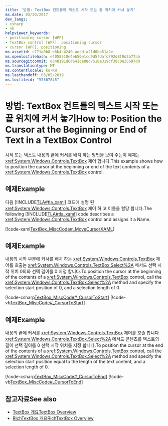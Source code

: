 ```yaml
---
title: '방법: TextBox 컨트롤의 텍스트 시작 또는 끝 위치에 커서 놓기'
ms.date: 03/30/2017
dev_langs:
- csharp
- vb
helpviewer_keywords:
- positioning cursor [WPF]
- TextBox control [WPF], positioning cursor
- cursor [WPF], positioning
ms.assetid: c771a0b8-c6b4-4240-aecd-a21d0ba51a2e
ms.openlocfilehash: e4058518e4eb56e1cd9d5fdafd792d8f8d3b77ab
ms.sourcegitcommit: 0c48191d6d641ce88d7510e319cf38c0e35697d0
ms.translationtype: MT
ms.contentlocale: ko-KR
ms.lasthandoff: 03/05/2019
ms.locfileid: "57367845"
---
```

# <a name="how-to-position-the-cursor-at-the-beginning-or-end-of-text-in-a-textbox-control"></a><span data-ttu-id="a449f-102">방법: TextBox 컨트롤의 텍스트 시작 또는 끝 위치에 커서 놓기</span><span class="sxs-lookup"><span data-stu-id="a449f-102">How to: Position the Cursor at the Beginning or End of Text in a TextBox Control</span></span>
<span data-ttu-id="a449f-103">시작 또는 텍스트 내용의 끝에 커서를 배치 하는 방법을 보여 주는이 예제는 <xref:System.Windows.Controls.TextBox> 제어 합니다.</span><span class="sxs-lookup"><span data-stu-id="a449f-103">This example shows how to position the cursor at the beginning or end of the text contents of a <xref:System.Windows.Controls.TextBox> control.</span></span>  
  
## <a name="example"></a><span data-ttu-id="a449f-104">예제</span><span class="sxs-lookup"><span data-stu-id="a449f-104">Example</span></span>  
 <span data-ttu-id="a449f-105">다음 [!INCLUDE[TLA#tla_xaml](../../../../includes/tlasharptla-xaml-md.md)] 코드에 설명 된 <xref:System.Windows.Controls.TextBox> 제어 하 고 이름을 할당 합니다.</span><span class="sxs-lookup"><span data-stu-id="a449f-105">The following [!INCLUDE[TLA#tla_xaml](../../../../includes/tlasharptla-xaml-md.md)] code describes a <xref:System.Windows.Controls.TextBox> control and assigns it a Name.</span></span>  
  
 [!code-xaml[TextBox_MiscCode#_MoveCursorXAML](~/samples/snippets/csharp/VS_Snippets_Wpf/TextBox_MiscCode/CSharp/Window1.xaml#_movecursorxaml)]  
  
## <a name="example"></a><span data-ttu-id="a449f-106">예제</span><span class="sxs-lookup"><span data-stu-id="a449f-106">Example</span></span>  
 <span data-ttu-id="a449f-107">내용의 시작 부분에 커서를 배치 하는 <xref:System.Windows.Controls.TextBox> 제어를 호출는 <xref:System.Windows.Controls.TextBox.Select%2A> 메서드 선택 시작 위치 0의와 선택 길이를 0 지정 합니다.</span><span class="sxs-lookup"><span data-stu-id="a449f-107">To position the cursor at the beginning of the contents of a <xref:System.Windows.Controls.TextBox> control, call the <xref:System.Windows.Controls.TextBox.Select%2A> method and specify the selection start position of 0, and a selection length of 0.</span></span>  
  
 [!code-csharp[TextBox_MiscCode#_CursorToStart](~/samples/snippets/csharp/VS_Snippets_Wpf/TextBox_MiscCode/CSharp/Window1.xaml.cs#_cursortostart)]
 [!code-vb[TextBox_MiscCode#_CursorToStart](~/samples/snippets/visualbasic/VS_Snippets_Wpf/TextBox_MiscCode/VisualBasic/Window1.xaml.vb#_cursortostart)]  
  
## <a name="example"></a><span data-ttu-id="a449f-108">예제</span><span class="sxs-lookup"><span data-stu-id="a449f-108">Example</span></span>  
 <span data-ttu-id="a449f-109">내용의 끝에 커서를 <xref:System.Windows.Controls.TextBox> 제어를 호출 합니다 <xref:System.Windows.Controls.TextBox.Select%2A> 메서드 콘텐츠를 텍스트의 길이 선택 길이를 0 선택 시작 위치를 지정 합니다.</span><span class="sxs-lookup"><span data-stu-id="a449f-109">To position the cursor at the end of the contents of a <xref:System.Windows.Controls.TextBox> control, call the <xref:System.Windows.Controls.TextBox.Select%2A> method and specify the selection start position equal to the  length of the text content, and a selection length of 0.</span></span>  
  
 [!code-csharp[TextBox_MiscCode#_CursorToEnd](~/samples/snippets/csharp/VS_Snippets_Wpf/TextBox_MiscCode/CSharp/Window1.xaml.cs#_cursortoend)]
 [!code-vb[TextBox_MiscCode#_CursorToEnd](~/samples/snippets/visualbasic/VS_Snippets_Wpf/TextBox_MiscCode/VisualBasic/Window1.xaml.vb#_cursortoend)]  
  
## <a name="see-also"></a><span data-ttu-id="a449f-110">참고자료</span><span class="sxs-lookup"><span data-stu-id="a449f-110">See also</span></span>
- [<span data-ttu-id="a449f-111">TextBox 개요</span><span class="sxs-lookup"><span data-stu-id="a449f-111">TextBox Overview</span></span>](textbox-overview.md)
- [<span data-ttu-id="a449f-112">RichTextBox 개요</span><span class="sxs-lookup"><span data-stu-id="a449f-112">RichTextBox Overview</span></span>](richtextbox-overview.md)
